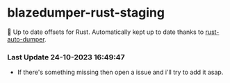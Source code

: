 # blazedumper-rust-staging

🚀 Up to date offsets for Rust. Automatically kept up to date thanks to [rust-auto-dumper](https://github.com/Akandesh/rust-auto-dumper).


### Last Update 24-10-2023 16:49:47
- If there's something missing then open a issue and i'll try to add it asap.